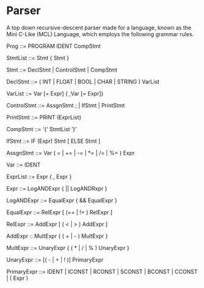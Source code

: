 # Parser
A top down recursive-descent parser made for a language, known as the Mini C-Like (MCL) Language, which employs the following grammar rules.

Prog ::= PROGRAM IDENT CompStmt

StmtList ::= Stmt { Stmt }

Stmt ::= DeclStmt | ControlStmt | CompStmt

DeclStmt ::= ( INT | FLOAT | BOOL | CHAR | STRING ) VarList 

VarList ::= Var [= Expr] { ,Var [= Expr]}

ControlStmt ::= AssgnStmt ; | IfStmt | PrintStmt 

PrintStmt ::= PRINT (ExprList)

CompStmt ::= ‘{‘ StmtList ‘}’

IfStmt ::= IF (Expr) Stmt [ ELSE Stmt ]

AssgnStmt ::= Var ( = | += | -= | *= | /= | %= ) Expr

Var ::= IDENT

ExprList ::= Expr { , Expr }

Expr ::= LogANDExpr { || LogANDRxpr }

LogANDExpr ::= EqualExpr { && EqualExpr }

EqualExpr ::= RelExpr [ (== | != ) RelExpr ]

RelExpr ::= AddExpr [ ( < | > ) AddExpr ]

AddExpr :: MultExpr { ( + | - ) MultExpr }

MultExpr ::= UnaryExpr { ( * | / | % ) UnaryExpr }

UnaryExpr ::= [( - | + | ! )] PrimaryExpr

PrimaryExpr ::= IDENT | ICONST | RCONST | SCONST | BCONST | CCONST | ( Expr )
